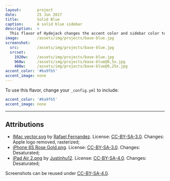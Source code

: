 ```yaml
---
layout:       project
date:         25 Jun 2017
title:        Solid Blue
caption:      A solid blue sidebar
description:  >
  This flavor of Hydejack changes the accent color and sidebar color to the same blue as the "0d"-theme of the original Hyde Jekyll theme.
image:        /assets/img/projects/base-blue.jpg
screenshot:
  src:        /assets/img/projects/base-blue.jpg
  srcset:   
    1920w:    /assets/img/projects/base-blue.jpg
    960w:     /assets/img/projects/base-blue@0,5x.jpg
    480w:     /assets/img/projects/base-blue@0,25x.jpg
accent_color: '#6a9fb5'
accent_image: none
---
```


To use this flavor, change your `_config.yml` to include:

~~~yml
accent_color: '#6a9fb5'
accent_image: none
~~~

***

## Attributions
* [IMac vector.svg](https://commons.wikimedia.org/wiki/File:IMac_vector.svg)
  by [Rafael Fernandez](https://commons.wikimedia.org/wiki/User:TheGoldenBox).
  License: [CC-BY-SA-3.0]. Changes: Apple logo removed, rasterized;
* [iPhone 6S Rose Gold.png](https://commons.wikimedia.org/wiki/File:IPhone_6S_Rose_Gold.png).
  License: [CC-BY-SA-3.0]. Changes: Desaturated;
* [iPad Air 2.png](https://commons.wikimedia.org/wiki/File:IPad_Air_2.png)
  by [Justinhu12](https://commons.wikimedia.org/wiki/User:Justinhu12).
  License: [CC-BY-SA-4.0]. Changes: Desaturated;

Screenshots can be reused under [CC-BY-SA-4.0].

[CC-BY-SA-4.0]: https://creativecommons.org/licenses/by-sa/4.0/
[CC-BY-SA-3.0]: https://creativecommons.org/licenses/by-sa/3.0/
